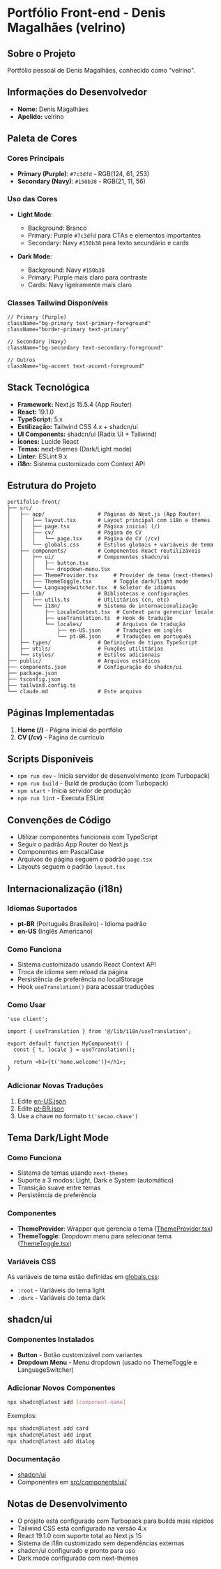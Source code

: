 # Portfólio Front-end - Denis Magalhães (velrino)

## Sobre o Projeto
Portfólio pessoal de Denis Magalhães, conhecido como "velrino".

## Informações do Desenvolvedor
- **Nome:** Denis Magalhães
- **Apelido:** velrino

## Paleta de Cores

### Cores Principais
- **Primary (Purple)**: `#7c3dfd` - RGB(124, 61, 253)
- **Secondary (Navy)**: `#150b38` - RGB(21, 11, 56)

### Uso das Cores
- **Light Mode**:
  - Background: Branco
  - Primary: Purple `#7c3dfd` para CTAs e elementos importantes
  - Secondary: Navy `#150b38` para texto secundário e cards

- **Dark Mode**:
  - Background: Navy `#150b38`
  - Primary: Purple mais claro para contraste
  - Cards: Navy ligeiramente mais claro

### Classes Tailwind Disponíveis
```tsx
// Primary (Purple)
className="bg-primary text-primary-foreground"
className="border-primary text-primary"

// Secondary (Navy)
className="bg-secondary text-secondary-foreground"

// Outros
className="bg-accent text-accent-foreground"
```

## Stack Tecnológica
- **Framework:** Next.js 15.5.4 (App Router)
- **React:** 19.1.0
- **TypeScript:** 5.x
- **Estilização:** Tailwind CSS 4.x + shadcn/ui
- **UI Components:** shadcn/ui (Radix UI + Tailwind)
- **Ícones:** Lucide React
- **Temas:** next-themes (Dark/Light mode)
- **Linter:** ESLint 9.x
- **i18n:** Sistema customizado com Context API

## Estrutura do Projeto

```
portifolio-front/
├── src/
│   ├── app/                 # Páginas do Next.js (App Router)
│   │   ├── layout.tsx       # Layout principal com i18n e themes
│   │   ├── page.tsx         # Página inicial (/)
│   │   ├── cv/              # Página de CV
│   │   │   └── page.tsx     # Página de CV (/cv)
│   │   └── globals.css      # Estilos globais + variáveis de tema
│   ├── components/          # Componentes React reutilizáveis
│   │   ├── ui/              # Componentes shadcn/ui
│   │   │   ├── button.tsx
│   │   │   └── dropdown-menu.tsx
│   │   ├── ThemeProvider.tsx     # Provider de tema (next-themes)
│   │   ├── ThemeToggle.tsx       # Toggle dark/light mode
│   │   └── LanguageSwitcher.tsx  # Seletor de idiomas
│   ├── lib/                 # Bibliotecas e configurações
│   │   ├── utils.ts         # Utilitários (cn, etc)
│   │   └── i18n/            # Sistema de internacionalização
│   │       ├── LocaleContext.tsx  # Context para gerenciar locale
│   │       ├── useTranslation.ts  # Hook de tradução
│   │       └── locales/           # Arquivos de tradução
│   │           ├── en-US.json     # Traduções em inglês
│   │           └── pt-BR.json     # Traduções em português
│   ├── types/               # Definições de tipos TypeScript
│   ├── utils/               # Funções utilitárias
│   └── styles/              # Estilos adicionais
├── public/                  # Arquivos estáticos
├── components.json          # Configuração do shadcn/ui
├── package.json
├── tsconfig.json
├── tailwind.config.ts
└── claude.md                # Este arquivo
```

## Páginas Implementadas
1. **Home (/)** - Página inicial do portfólio
2. **CV (/cv)** - Página de currículo

## Scripts Disponíveis
- `npm run dev` - Inicia servidor de desenvolvimento (com Turbopack)
- `npm run build` - Build de produção (com Turbopack)
- `npm start` - Inicia servidor de produção
- `npm run lint` - Executa ESLint

## Convenções de Código
- Utilizar componentes funcionais com TypeScript
- Seguir o padrão App Router do Next.js
- Componentes em PascalCase
- Arquivos de página seguem o padrão `page.tsx`
- Layouts seguem o padrão `layout.tsx`

## Internacionalização (i18n)

### Idiomas Suportados
- **pt-BR** (Português Brasileiro) - Idioma padrão
- **en-US** (Inglês Americano)

### Como Funciona
- Sistema customizado usando React Context API
- Troca de idioma sem reload da página
- Persistência de preferência no localStorage
- Hook `useTranslation()` para acessar traduções

### Como Usar
```tsx
'use client';

import { useTranslation } from '@/lib/i18n/useTranslation';

export default function MyComponent() {
  const { t, locale } = useTranslation();

  return <h1>{t('home.welcome')}</h1>;
}
```

### Adicionar Novas Traduções
1. Edite [en-US.json](src/lib/i18n/locales/en-US.json)
2. Edite [pt-BR.json](src/lib/i18n/locales/pt-BR.json)
3. Use a chave no formato `t('secao.chave')`

## Tema Dark/Light Mode

### Como Funciona
- Sistema de temas usando `next-themes`
- Suporte a 3 modos: Light, Dark e System (automático)
- Transição suave entre temas
- Persistência de preferência

### Componentes
- **ThemeProvider**: Wrapper que gerencia o tema ([ThemeProvider.tsx](src/components/ThemeProvider.tsx))
- **ThemeToggle**: Dropdown menu para selecionar tema ([ThemeToggle.tsx](src/components/ThemeToggle.tsx))

### Variáveis CSS
As variáveis de tema estão definidas em [globals.css](src/app/globals.css):
- `:root` - Variáveis do tema light
- `.dark` - Variáveis do tema dark

## shadcn/ui

### Componentes Instalados
- **Button** - Botão customizável com variantes
- **Dropdown Menu** - Menu dropdown (usado no ThemeToggle e LanguageSwitcher)

### Adicionar Novos Componentes
```bash
npx shadcn@latest add [component-name]
```

Exemplos:
```bash
npx shadcn@latest add card
npx shadcn@latest add input
npx shadcn@latest add dialog
```

### Documentação
- [shadcn/ui](https://ui.shadcn.com/)
- Componentes em [src/components/ui/](src/components/ui/)

## Notas de Desenvolvimento
- O projeto está configurado com Turbopack para builds mais rápidos
- Tailwind CSS está configurado na versão 4.x
- React 19.1.0 com suporte total ao Next.js 15
- Sistema de i18n customizado sem dependências externas
- shadcn/ui configurado e pronto para uso
- Dark mode configurado com next-themes
